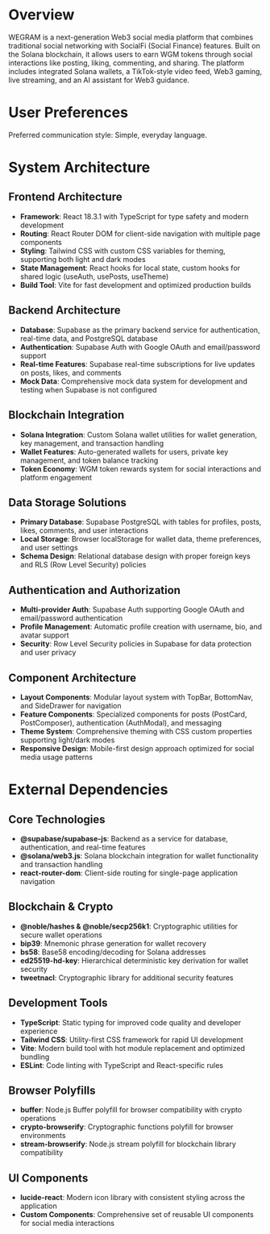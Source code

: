 # Overview

WEGRAM is a next-generation Web3 social media platform that combines traditional social networking with SocialFi (Social Finance) features. Built on the Solana blockchain, it allows users to earn WGM tokens through social interactions like posting, liking, commenting, and sharing. The platform includes integrated Solana wallets, a TikTok-style video feed, Web3 gaming, live streaming, and an AI assistant for Web3 guidance.

# User Preferences

Preferred communication style: Simple, everyday language.

# System Architecture

## Frontend Architecture
- **Framework**: React 18.3.1 with TypeScript for type safety and modern development
- **Routing**: React Router DOM for client-side navigation with multiple page components
- **Styling**: Tailwind CSS with custom CSS variables for theming, supporting both light and dark modes
- **State Management**: React hooks for local state, custom hooks for shared logic (useAuth, usePosts, useTheme)
- **Build Tool**: Vite for fast development and optimized production builds

## Backend Architecture
- **Database**: Supabase as the primary backend service for authentication, real-time data, and PostgreSQL database
- **Authentication**: Supabase Auth with Google OAuth and email/password support
- **Real-time Features**: Supabase real-time subscriptions for live updates on posts, likes, and comments
- **Mock Data**: Comprehensive mock data system for development and testing when Supabase is not configured

## Blockchain Integration
- **Solana Integration**: Custom Solana wallet utilities for wallet generation, key management, and transaction handling
- **Wallet Features**: Auto-generated wallets for users, private key management, and token balance tracking
- **Token Economy**: WGM token rewards system for social interactions and platform engagement

## Data Storage Solutions
- **Primary Database**: Supabase PostgreSQL with tables for profiles, posts, likes, comments, and user interactions
- **Local Storage**: Browser localStorage for wallet data, theme preferences, and user settings
- **Schema Design**: Relational database design with proper foreign keys and RLS (Row Level Security) policies

## Authentication and Authorization
- **Multi-provider Auth**: Supabase Auth supporting Google OAuth and email/password authentication
- **Profile Management**: Automatic profile creation with username, bio, and avatar support
- **Security**: Row Level Security policies in Supabase for data protection and user privacy

## Component Architecture
- **Layout Components**: Modular layout system with TopBar, BottomNav, and SideDrawer for navigation
- **Feature Components**: Specialized components for posts (PostCard, PostComposer), authentication (AuthModal), and messaging
- **Theme System**: Comprehensive theming with CSS custom properties supporting light/dark modes
- **Responsive Design**: Mobile-first design approach optimized for social media usage patterns

# External Dependencies

## Core Technologies
- **@supabase/supabase-js**: Backend as a service for database, authentication, and real-time features
- **@solana/web3.js**: Solana blockchain integration for wallet functionality and transaction handling
- **react-router-dom**: Client-side routing for single-page application navigation

## Blockchain & Crypto
- **@noble/hashes & @noble/secp256k1**: Cryptographic utilities for secure wallet operations
- **bip39**: Mnemonic phrase generation for wallet recovery
- **bs58**: Base58 encoding/decoding for Solana addresses
- **ed25519-hd-key**: Hierarchical deterministic key derivation for wallet security
- **tweetnacl**: Cryptographic library for additional security features

## Development Tools
- **TypeScript**: Static typing for improved code quality and developer experience
- **Tailwind CSS**: Utility-first CSS framework for rapid UI development
- **Vite**: Modern build tool with hot module replacement and optimized bundling
- **ESLint**: Code linting with TypeScript and React-specific rules

## Browser Polyfills
- **buffer**: Node.js Buffer polyfill for browser compatibility with crypto operations
- **crypto-browserify**: Cryptographic functions polyfill for browser environments
- **stream-browserify**: Node.js stream polyfill for blockchain library compatibility

## UI Components
- **lucide-react**: Modern icon library with consistent styling across the application
- **Custom Components**: Comprehensive set of reusable UI components for social media interactions